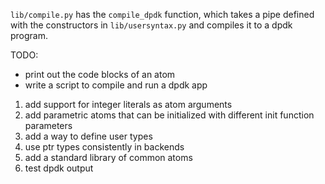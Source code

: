 
`lib/compile.py` has the `compile_dpdk` function, which takes a pipe defined with the constructors in `lib/usersyntax.py` and compiles it to a dpdk program. 

TODO: 
-  print out the code blocks of an atom
-  write a script to compile and run a dpdk app
1. add support for integer literals as atom arguments
2. add parametric atoms that can be initialized with different init function parameters
3. add a way to define user types
4. use ptr types consistently in backends
6. add a standard library of common atoms
7. test dpdk output
